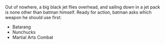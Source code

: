 Out of nowhere, a big black jet flies overhead, and sailing down in a jet pack is none other than batman himself.
Ready for action, batman asks which weapon he should use first:

- Batarang
- Nunchucks
- Martial Arts Combat
